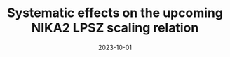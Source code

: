 ---
title: "Systematic effects on the upcoming NIKA2 LPSZ scaling relation"
collection: "publications"
category: "co_papers"
permalink: /publications/2023arXiv231001263M
link: https://ui.adsabs.harvard.edu/abs/2023arXiv231001263M/abstract
date: 2023-10-01
venue: "arXiv e-prints"
citation: "Moyer-Anin, A., Adam, R., Ade, P., et al. (2023), arXiv e-prints, arXiv:2310.01263."
---